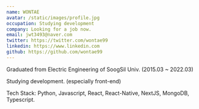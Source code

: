 ```yaml
---
name: WONTAE
avatar: /static/images/profile.jpg
occupation: Studying development
company: Looking for a job now.
email: jwt3493@naver.com
twitter: https://twitter.com/wontae99
linkedin: https://www.linkedin.com
github: https://github.com/wontae99
---
```


Graduated from Electric Engineering of SoogSil Univ. (2015.03 ~ 2022.03)

Studying development. (especially front-end)

Tech Stack: Python, Javascript, React, React-Native, NextJS, MongoDB, Typescript.